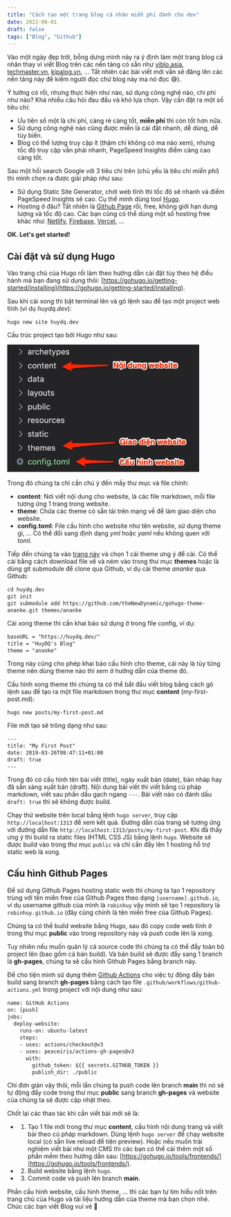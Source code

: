 ```yaml
---
title: "Cách tạo một trang blog cá nhân miễn phí dành cho dev"
date: 2022-06-01
draft: false
tags: ["Blog", "Github"]
---
```


Vào một ngày đẹp trời, bỗng dưng mình nảy ra ý định làm một trang blog cá nhân thay vì viết Blog trên các nền tảng có sẵn như [viblo.asia](https://viblo.asia/newest), [techmaster.vn](https://techmaster.vn/posts), [kipalog.vn](https://kipalog.com/), ... Tất nhiên các bài viết mới vẫn sẽ đăng lên các nền tảng này để kiếm người đọc chứ blog này ma nó đọc 😅).

Ý tưởng có rồi, nhưng thực hiện như nào, sử dụng công nghệ nào, chi phí như nào? Khá nhiều câu hỏi đau đầu và khó lựa chọn. Vậy cần đặt ra một số tiêu chí:

- Ưu tiên số một là chi phí, càng rẻ càng tốt, **miễn phí** thì còn tốt hơn nữa.
- Sử dụng công nghệ nào cũng được miễn là cài đặt nhanh, dễ dùng, dễ tùy biến.
- Blog có thể lượng truy cập ít (thậm chí không có ma nào xem), nhưng tốc độ truy cập vẫn phải nhanh, PageSpeed Insights điểm càng cao càng tốt.

Sau một hồi search Google với 3 tiêu chí trên (chủ yếu là tiêu chí _miễn phí_) thì mình chọn ra được giải pháp như sau:

- Sử dụng Static Site Generator, chơi web tĩnh thì tốc độ sẽ nhanh và điểm PageSpeed Insights sẽ cao. Cụ thể mình dùng tool [Hugo](https://gohugo.io/).
- Hosting ở đâu? Tất nhiên là [Github Page](https://pages.github.com/) rồi, free, không giới hạn dung lượng và tốc độ cao. Các bạn cũng có thể dùng một số hosting free khác như: [Netlify](https://www.netlify.com/), [Firebase](https://firebase.google.com/), [Vercel](https://vercel.com/), ...

**OK. Let's get started!**

## Cài đặt và sử dụng Hugo

Vào trang chủ của Hugo rồi làm theo hướng dẫn cài đặt tùy theo hệ điều hành mà bạn đang sử dụng thôi: [https://gohugo.io/getting-started/installing](https://gohugo.io/getting-started/installing).

Sau khi cài xong thì bật terminal lên và gõ lệnh sau để tạo một project web tĩnh (ví dụ _huydq.dev_):

```
hugo new site huydq.dev
```

Cấu trúc project tạo bởi Hugo như sau:

![gitlab bug](/images/hugo-project.jpg)

Trong đó chúng ta chỉ cần chú ý đến mấy thư mục và file chính:

- **content**: Nơi viết nội dung cho website, là các file markdown, mỗi file tương ứng 1 trang trong website.
- **theme**: Chứa các theme có sẵn tải trên mạng về để làm giao diện cho website.
- **config.toml**: File cấu hình cho website như tên website, sử dụng theme gì, ... Có thể đổi sang định dạng _yml_ hoặc _yaml_ nếu không quen với _toml_.

Tiếp đến chúng ta vào [trang này](https://themes.gohugo.io/) và chọn 1 cái theme ưng ý để cài.
Có thể cài bằng cách download file về và ném vào trong thư mục **themes** hoặc là dùng git submodule để clone qua Github, ví dụ cài theme _ananke_ qua Github:

```
cd huydq.dev
git init
git submodule add https://github.com/theNewDynamic/gohugo-theme-ananke.git themes/ananke

```

Cài xong theme thì cần khai báo sử dụng ở trong file config, ví dụ:

```
baseURL = "https://huydq.dev/"
title = "HuyDQ's Blog"
theme = "ananke"
```

Trong này cũng cho phép khai báo cấu hình cho theme, cái này là tùy từng theme nên dùng theme nào thì xem ở hướng dẫn của theme đó.

Cấu hình xong theme thì chúng ta có thể bắt đầu viết blog bằng cách gõ lệnh sau để tạo ra một file markdown trong thư mục **content** (my-first-post.md):

```
hugo new posts/my-first-post.md
```

File mới tạo sẽ trông dạng như sau:

```
---
title: "My First Post"
date: 2019-03-26T08:47:11+01:00
draft: true
---
```

Trong đó có cấu hình tên bài viết (title), ngày xuất bản (date), bản nháp hay đã sẵn sàng xuất bản (draft). Nội dung bài viết thì viết bằng cú pháp markdown, viết sau phần dấu gạch ngang `---`. Bài viết nào có đánh dấu `draft: true` thì sẽ không được build.

Chạy thử website trên local bằng lệnh `hugo server`, truy cập `http://localhost:1313` để xem kết quả.
Đường dẫn của trang sẽ tương ứng với đường dẫn file `http://localhost:1313/posts/my-first-post`.
Khi đã thấy ưng ý thì build ra static files (HTML CSS JS) bằng lệnh `hugo`. Website sẽ được build vào trong thư mục `public` và chỉ cần đẩy lên 1 hosting hỗ trợ static web là xong.

## Cấu hình Github Pages

Để sử dụng Github Pages hosting static web thì chúng ta tạo 1 repository trùng với tên miền free của Github Pages theo dạng `[username].github.io`, ví dụ username github của mình là `robinhuy` vậy mình sẽ tạo 1 repository là `robinhuy.github.io` (đây cũng chính là tên miền free của Github Pages).

Chúng ta có thể build website bằng Hugo, sau đó copy code web tĩnh ở trong thư mục **public** vào trong repository này và push code lên là xong.

Tuy nhiên nếu muốn quản lý cả source code thì chúng ta có thể đẩy toàn bộ project lên (bao gồm cả bản build). Và bản build sẽ được đẩy sang 1 branch là **gh-pages**, chúng ta sẽ cấu hình Github Pages bằng branch này.

Để cho tiện mình sử dụng thêm [Github Actions](https://github.com/features/actions) cho việc tự động đẩy bản build sang branch **gh-pages** bằng cách tạo file `.github/workflows/github-actions.yml` trong project với nội dung như sau:

```
name: GitHub Actions
on: [push]
jobs:
  deploy-website:
    runs-on: ubuntu-latest
    steps:
    - uses: actions/checkout@v3
    - uses: peaceiris/actions-gh-pages@v3
      with:
        github_token: ${{ secrets.GITHUB_TOKEN }}
        publish_dir: ./public
```

Chỉ đơn giản vậy thôi, mỗi lần chúng ta push code lên branch **main** thì nó sẽ tự động đẩy code trong thư mục **public** sang branch **gh-pages** và website của chúng ta sẽ được cập nhật theo.

Chốt lại các thao tác khi cần viết bài mới sẽ là:

- 1. Tạo 1 file mới trong thư mục **content**, cấu hình nội dung trang và viết bài theo cú pháp markdown. Dùng lệnh `hugo server` để chạy website local (có sẵn live reload để tiện preview). Hoặc nếu muốn trải nghiệm viết bài như một CMS thì các bạn có thể cài thêm một số phần mềm theo hướng dẫn sau: [https://gohugo.io/tools/frontends/](https://gohugo.io/tools/frontends/).
- 2. Build website bằng lệnh `hugo`.
- 3. Commit code và push lên branch **main**.

Phần cấu hình website, cấu hình theme, ... thì các bạn tự tìm hiểu nốt trên trang chủ của Hugo và tài liệu hướng dẫn của theme mà bạn chọn nhé. Chúc các bạn viết Blog vui vẻ 😬
